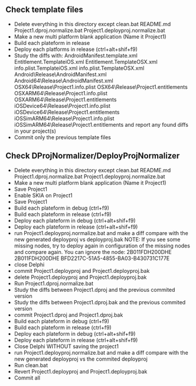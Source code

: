 Check template files
--------------------

* Delete everything in this directory except 
    clean.bat 
    README.md
    Project1.dproj.normalize.bat
    Project1.deployproj.normalize.bat
* Make a new multi platform blank application (Name it Project1)
* Build each plateform in release
* Deploy each platforms in release (ctrl+alt+shif+f9)
* Study the diffs with:
    AndroidManifest.template.xml
    Entitlement.TemplateiOS.xml
    Entitlement.TemplateOSX.xml
    info.plist.TemplateiOS.xml
    info.plist.TemplateOSX.xml
    Android\Release\AndroidManifest.xml
    Android64\Release\AndroidManifest.xml
    OSX64\Release\Project1.info.plist
    OSX64\Release\Project1.entitlements
    OSXARM64\Release\Project1.info.plist
    OSXARM64\Release\Project1.entitlements
    iOSDevice64\Release\Project1.info.plist
    iOSDevice64\Release\Project1.entitlements
    iOSSimARM64\Release\Project1.info.plist
    iOSSimARM64\Release\Project1.entitlements
  and report any found diffs in your project(s)
* Commit only the previous template files


Check DProjNormalizer/DeployProjNormalizer
------------------------------------------

* Delete everything in this directory except 
    clean.bat 
    README.md
    Project1.dproj.normalize.bat
    Project1.deployproj.normalize.bat
* Make a new multi platform blank application (Name it Project1)
* Save Project1  
* Enable SKIA on Project1
* Save Project1  
* Build each plateform in debug (ctrl+f9)
* Build each plateform in release (ctrl+f9)
* Deploy each plateform in debug (ctrl+alt+shif+f9)
* Deploy each plateform in release (ctrl+alt+shif+f9)
* run Project1.deployproj.normalize.bat and make a diff compare with 
  the new generated deployproj vs deployproj.bak
  NOTE: If you see some missing nodes, try to deploy again 
  in configuration of the missing nodes and compare again.
  You can ignore the node:
    <ItemGroup Condition="&#39;$(Platform)&#39;==&#39;Linux64&#39;"/>
    <PropertyGroup>
      <DeviceId Condition="&#39;$(Platform)&#39;==&#39;Android&#39;">2B011FDH200DHE</DeviceId>
      <DeviceId Condition="&#39;$(Platform)&#39;==&#39;Android64&#39;">2B011FDH200DHE</DeviceId>
      <DeviceId Condition="&#39;$(Platform)&#39;==&#39;iOSDevice64&#39;"/>
      <DeviceId Condition="&#39;$(Platform)&#39;==&#39;iOSSimARM64&#39;">BFD2217C-51A5-4855-BA03-B430731C177E</DeviceId>
    </PropertyGroup>
* close Delphi
* commit Project1.deployproj and Project1.deployproj.bak
* delete Project1.deployproj and Project1.deployproj.bak
* Run Project1.dproj.normalize.bat
* Study the diffs between Project1.dproj and the previous commited version
* Study the diffs between Project1.dproj.bak and the previous commited version
* commit Project1.dproj and Project1.dproj.bak
* Build each plateform in debug (ctrl+f9)
* Build each plateform in release (ctrl+f9)
* Deploy each plateform in debug (ctrl+alt+shif+f9)
* Deploy each plateform in release (ctrl+alt+shif+f9)
* Close Delphi WITHOUT saving the project1
* run Project1.deployproj.normalize.bat and make a diff compare with 
  the new generated deployproj vs the commited deployproj
* Run clean.bat
* Revert Project1.deployproj and Project1.deployproj.bak 
* Commit all